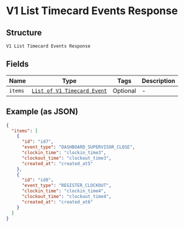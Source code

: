 
# V1 List Timecard Events Response

## Structure

`V1 List Timecard Events Response`

## Fields

| Name | Type | Tags | Description |
|  --- | --- | --- | --- |
| `items` | [`List of V1 Timecard Event`](/doc/models/v1-timecard-event.md) | Optional | - |

## Example (as JSON)

```json
{
  "items": [
    {
      "id": "id7",
      "event_type": "DASHBOARD_SUPERVISOR_CLOSE",
      "clockin_time": "clockin_time3",
      "clockout_time": "clockout_time3",
      "created_at": "created_at5"
    },
    {
      "id": "id8",
      "event_type": "REGISTER_CLOCKOUT",
      "clockin_time": "clockin_time4",
      "clockout_time": "clockout_time4",
      "created_at": "created_at6"
    }
  ]
}
```

